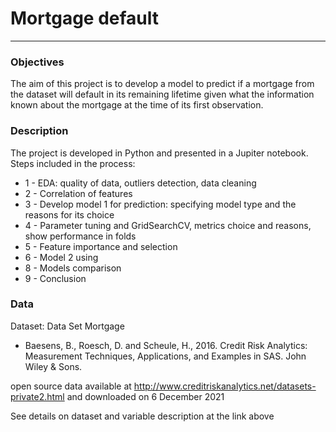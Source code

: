 # Mortgage default
-----------------
### Objectives
The aim of this project is to develop a model to predict if a mortgage from the dataset will default in its remaining lifetime given what the information known about the mortgage at the time of its first observation.


### Description
The project is developed in Python and presented in a Jupiter notebook.
Steps included in the process:
* 1 - EDA: quality of data, outliers detection, data cleaning
* 2 - Correlation of features
* 3 - Develop model 1 for prediction: specifying model type and the reasons for its choice
* 4 - Parameter tuning and GridSearchCV, metrics choice and reasons, show performance in folds
* 5 - Feature importance and selection
* 6 - Model 2 using
* 8 - Models comparison
* 9 - Conclusion


### Data
Dataset: Data Set Mortgage
- Baesens, B., Roesch, D. and Scheule, H., 2016.
  Credit Risk Analytics: Measurement Techniques, Applications, and Examples in SAS.
  John Wiley & Sons.

open source data available at http://www.creditriskanalytics.net/datasets-private2.html
and downloaded on 6 December 2021

See details on dataset and variable description at the link above
